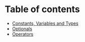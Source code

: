 # Table of contents

* [Constants, Variables and Types](README.md)
* [Optionals](optionals.md)
* [Operators](operators.md)

